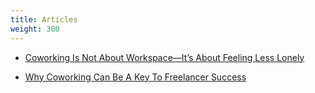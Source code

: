 ```yaml
---
title: Articles
weight: 300
---
```


+ [Coworking Is Not About Workspace&mdash;It’s About Feeling Less Lonely](https://hbr.org/2017/12/coworking-is-not-about-workspace-its-about-feeling-less-lonely)

+ [Why Coworking Can Be A Key To Freelancer Success](https://cleantechnica.com/2018/12/01/why-coworking-is-a-key-to-freelancer-success/)

